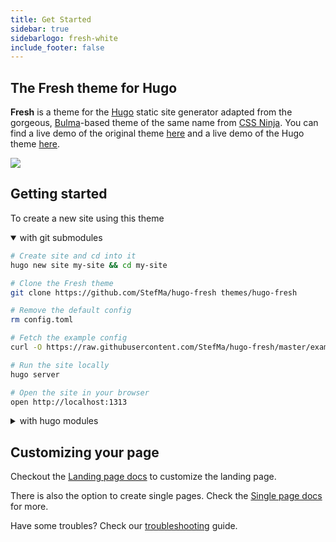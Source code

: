 ```yaml
---
title: Get Started
sidebar: true
sidebarlogo: fresh-white
include_footer: false
---
```


## The Fresh theme for Hugo

**Fresh** is a theme for the [Hugo](https://gohugo.io) static site generator adapted from the gorgeous, [Bulma](https://bulma.io)-based theme of the same name from [CSS Ninja](https://cssninja.io/themes/fresh). You can find a live demo of the original theme [here](https://cssninjastudio.github.io) and a live demo of the Hugo theme [here](https://hugo-fresh.now.sh/).

<img src="https://raw.githubusercontent.com/StefMa/hugo-fresh/master/images/screenshot.png" style="margin-left:auto;margin-right:auto;" />

## Getting started

To create a new site using this theme

<details open>
<summary>with git submodules</summary>

```bash
# Create site and cd into it
hugo new site my-site && cd my-site

# Clone the Fresh theme
git clone https://github.com/StefMa/hugo-fresh themes/hugo-fresh

# Remove the default config
rm config.toml

# Fetch the example config
curl -O https://raw.githubusercontent.com/StefMa/hugo-fresh/master/exampleSite/config.yaml

# Run the site locally
hugo server

# Open the site in your browser
open http://localhost:1313
```

</details>

<details>
<summary>with hugo modules</summary>

```bash
# Create site and cd into it
hugo new site my-site && cd my-site

# Transform your hugo site to an module
hugo mod init YOUR_MODULE_NAME

# Remove the default config
rm config.toml

# Fetch the example config
curl -O https://raw.githubusercontent.com/StefMa/hugo-fresh/master/exampleSite/config.yaml

# Replace theme with module in config.yaml
#theme: [hugo-fresh]
module:
  imports:
    path: github.com/StefMa/hugo-fresh

# Run the site locally
hugo server

# Open the site in your browser
open http://localhost:1313
```

</details>

## Customizing your page

Checkout the [Landing page docs](../landingpage) to customize the landing page.

There is also the option to create single pages. Check the [Single page docs](../singlepage) for more.

Have some troubles? Check our [troubleshooting](../troubleshooting) guide.

